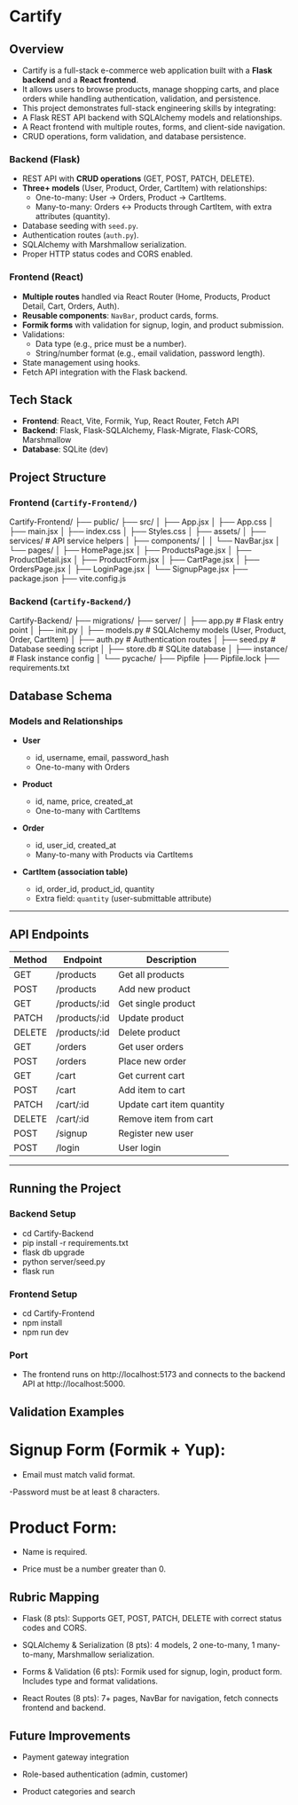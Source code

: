# Cartify
## Overview
- Cartify is a full-stack e-commerce web application built with a **Flask backend** and a **React frontend**.  
- It allows users to browse products, manage shopping carts, and place orders while handling authentication, validation, and persistence.  
- This project demonstrates full-stack engineering skills by integrating:  
- A Flask REST API backend with SQLAlchemy models and relationships.  
- A React frontend with multiple routes, forms, and client-side navigation.  
- CRUD operations, form validation, and database persistence.  

### Backend (Flask)
- REST API with **CRUD operations** (GET, POST, PATCH, DELETE).  
- **Three+ models** (User, Product, Order, CartItem) with relationships:  
  - One-to-many: User → Orders, Product → CartItems.  
  - Many-to-many: Orders ↔ Products through CartItem, with extra attributes (quantity).  
- Database seeding with `seed.py`.  
- Authentication routes (`auth.py`).  
- SQLAlchemy with Marshmallow serialization.  
- Proper HTTP status codes and CORS enabled.  

### Frontend (React)
- **Multiple routes** handled via React Router (Home, Products, Product Detail, Cart, Orders, Auth).  
- **Reusable components**: `NavBar`, product cards, forms.  
- **Formik forms** with validation for signup, login, and product submission.  
- Validations:  
  - Data type (e.g., price must be a number).  
  - String/number format (e.g., email validation, password length).  
- State management using hooks.  
- Fetch API integration with the Flask backend.  


## Tech Stack
- **Frontend**: React, Vite, Formik, Yup, React Router, Fetch API  
- **Backend**: Flask, Flask-SQLAlchemy, Flask-Migrate, Flask-CORS, Marshmallow  
- **Database**: SQLite (dev)  


## Project Structure

### Frontend (`Cartify-Frontend/`)
Cartify-Frontend/
├── public/
├── src/
│ ├── App.jsx
│ ├── App.css
│ ├── main.jsx
│ ├── index.css
│ ├── Styles.css
│ ├── assets/
│ ├── services/ # API service helpers
│ ├── components/
│ │ └── NavBar.jsx
│ └── pages/
│ ├── HomePage.jsx
│ ├── ProductsPage.jsx
│ ├── ProductDetail.jsx
│ ├── ProductForm.jsx
│ ├── CartPage.jsx
│ ├── OrdersPage.jsx
│ ├── LoginPage.jsx
│ └── SignupPage.jsx
├── package.json
├── vite.config.js

### Backend (`Cartify-Backend/`)
Cartify-Backend/
├── migrations/
├── server/
│ ├── app.py # Flask entry point
│ ├── init.py
│ ├── models.py # SQLAlchemy models (User, Product, Order, CartItem)
│ ├── auth.py # Authentication routes
│ ├── seed.py # Database seeding script
│ ├── store.db # SQLite database
│ ├── instance/ # Flask instance config
│ └── pycache/
├── Pipfile
├── Pipfile.lock
├── requirements.txt


## Database Schema

### Models and Relationships
- **User**  
  - id, username, email, password_hash  
  - One-to-many with Orders  

- **Product**  
  - id, name, price, created_at  
  - One-to-many with CartItems  

- **Order**  
  - id, user_id, created_at  
  - Many-to-many with Products via CartItems  

- **CartItem (association table)**  
  - id, order_id, product_id, quantity  
  - Extra field: `quantity` (user-submittable attribute)  

---

## API Endpoints

| Method | Endpoint         | Description                |
|--------|------------------|----------------------------|
| GET    | /products        | Get all products           |
| POST   | /products        | Add new product            |
| GET    | /products/:id    | Get single product         |
| PATCH  | /products/:id    | Update product             |
| DELETE | /products/:id    | Delete product             |
| GET    | /orders          | Get user orders            |
| POST   | /orders          | Place new order            |
| GET    | /cart            | Get current cart           |
| POST   | /cart            | Add item to cart           |
| PATCH  | /cart/:id        | Update cart item quantity  |
| DELETE | /cart/:id        | Remove item from cart      |
| POST   | /signup          | Register new user          |
| POST   | /login           | User login                 |

---
## Running the Project

### Backend Setup

- cd Cartify-Backend
- pip install -r requirements.txt
- flask db upgrade
- python server/seed.py
- flask run

### Frontend Setup
- cd Cartify-Frontend
- npm install
- npm run dev

### Port
- The frontend runs on http://localhost:5173 and connects to the backend API at http://localhost:5000.

## Validation Examples

# Signup Form (Formik + Yup):

- Email must match valid format.

-Password must be at least 8 characters.

# Product Form:

- Name is required.

- Price must be a number greater than 0.

## Rubric Mapping

- Flask (8 pts): Supports GET, POST, PATCH, DELETE with correct status codes and CORS.

- SQLAlchemy & Serialization (8 pts): 4 models, 2 one-to-many, 1 many-to-many, Marshmallow serialization.

- Forms & Validation (6 pts): Formik used for signup, login, product form. Includes type and format validations.

- React Routes (8 pts): 7+ pages, NavBar for navigation, fetch connects frontend and backend.

## Future Improvements

- Payment gateway integration

- Role-based authentication (admin, customer)

- Product categories and search